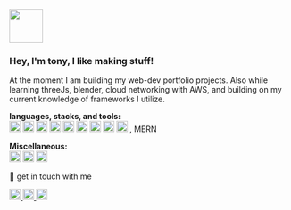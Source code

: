 <img height="60" src="https://user-images.githubusercontent.com/94813546/177244924-c900a7b6-16b0-4721-9486-9ce0c9650a39.gif"> 
  
### Hey, I'm tony, I like making stuff! 

At the moment I am building my web-dev portfolio projects. Also while learning threeJs, blender, cloud networking with AWS, and building on my current knowledge of frameworks I utilize.

**languages, stacks, and tools:** <br />
<code><img height="20" src="https://user-images.githubusercontent.com/94813546/177240704-062f31a7-ccc9-4d2d-8b4d-20f26c2fdd1f.svg"></code>
<code><img height="20" src="https://user-images.githubusercontent.com/94813546/177241402-3cc27f5f-72fc-4a1c-b19b-418dc83d5167.svg"></code>
<code><img height="20" src="https://user-images.githubusercontent.com/94813546/177241025-dffe0c09-cdd6-4fdc-821b-bb319dc2c1ff.svg"></code>
<code><img height="20" src="https://user-images.githubusercontent.com/94813546/177241881-eea685cf-251d-42ef-966a-e254daf543e9.svg"></code>
<code><img height="20" src="https://user-images.githubusercontent.com/94813546/177241135-3402743d-ab1b-4f46-a0da-7884f22ca72c.svg"></code>
<code><img height="20" src="https://user-images.githubusercontent.com/94813546/177241661-eeffa610-2b4c-48bb-9dbc-197bed5a3804.svg"></code>
<code><img height="20" src="https://user-images.githubusercontent.com/94813546/177241434-c47bdc43-b48b-4cfe-985b-031f32377184.svg"></code>
<code><img height="20" src="https://user-images.githubusercontent.com/94813546/177241497-be7a1afc-a811-4640-b070-514edb200493.svg"></code>
<code><img height="20" src="https://user-images.githubusercontent.com/94813546/177241528-4b89f78d-589d-44af-bf8d-ecc13f890508.svg"></code>
, MERN

**Miscellaneous:** <br />
<code><img height="20" src="https://user-images.githubusercontent.com/94813546/177242437-7d58ede0-dc4a-412d-8492-49e05f0c21f3.svg"></code>
<code><img height="20" src="https://user-images.githubusercontent.com/94813546/177242439-d77d5031-0ccc-44c1-ac95-15673b5f40a6.svg"></code>
<code><img height="20" src="https://user-images.githubusercontent.com/94813546/177242547-58e1c825-41e3-4078-834a-fdb273b50bdf.svg"></code>







 💬 get in touch with me <br />
 
<a href="https://discordapp.com/users/Tony_A#6525"> 
<img height="20" src="https://user-images.githubusercontent.com/94813546/177243472-101069d4-5805-4c3e-ae73-669f432b9223.svg">
</a>
<a href="https://www.instagram.com/t20e.vsw/">
<img height="20" src="https://user-images.githubusercontent.com/94813546/177243479-97b479a0-9926-4982-a634-9928fbf3db93.svg">
</a>
<a href="https://www.linkedin.com/in/tony-avis-16791a16b/">
<img height="20" src="https://user-images.githubusercontent.com/94813546/177243487-6856584c-05c5-4e38-b3dc-6984b7f57e56.svg">
</a>


